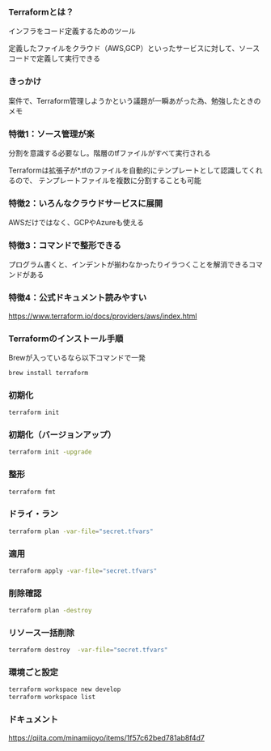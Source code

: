 ### Terraformとは？

インフラをコード定義するためのツール

定義したファイルをクラウド（AWS,GCP）といったサービスに対して、ソースコードで定義して実行できる

### きっかけ

案件で、Terraform管理しようかという議題が一瞬あがった為、勉強したときのメモ

### 特徴1：ソース管理が楽

分割を意識する必要なし。階層のtfファイルがすべて実行される

Terraformは拡張子が*.tfのファイルを自動的にテンプレートとして認識してくれるので、
テンプレートファイルを複数に分割することも可能

### 特徴2：いろんなクラウドサービスに展開

AWSだけではなく、GCPやAzureも使える

### 特徴3：コマンドで整形できる

プログラム書くと、インデントが揃わなかったりイラつくことを解消できるコマンドがある

### 特徴4：公式ドキュメント読みやすい

https://www.terraform.io/docs/providers/aws/index.html

### Terraformのインストール手順

Brewが入っているなら以下コマンドで一発

```sh
brew install terraform
```

### 初期化

```sh
terraform init
```

### 初期化（バージョンアップ）
```sh
terraform init -upgrade
```

### 整形
```sh
terraform fmt
```

### ドライ・ラン

```sh
terraform plan -var-file="secret.tfvars"
```

### 適用
```sh
terraform apply -var-file="secret.tfvars"
```

### 削除確認

```sh
terraform plan -destroy
```

### リソース一括削除
```sh
terraform destroy  -var-file="secret.tfvars"
```

### 環境ごと設定
```sh
terraform workspace new develop
terraform workspace list
```

### ドキュメント
https://qiita.com/minamijoyo/items/1f57c62bed781ab8f4d7

